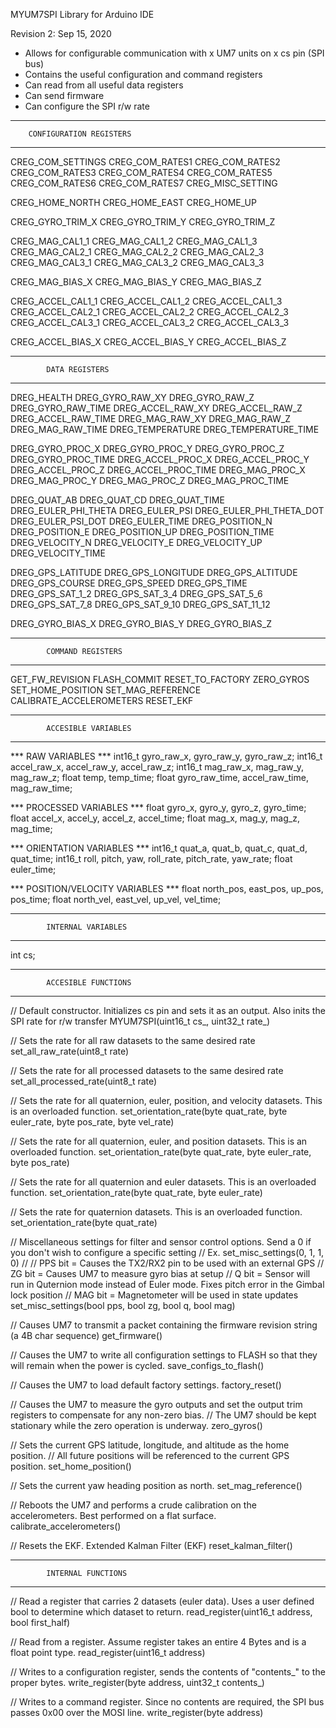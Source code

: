 MYUM7SPI Library for Arduino IDE

Revision 2: Sep 15, 2020

- Allows for configurable communication with x UM7 units on x cs pin (SPI bus)
- Contains the useful configuration and command registers
- Can read from all useful data registers
- Can send firmware
- Can configure the SPI r/w rate 

********************************************************
		CONFIGURATION REGISTERS			
********************************************************

CREG_COM_SETTINGS
CREG_COM_RATES1
CREG_COM_RATES2
CREG_COM_RATES3
CREG_COM_RATES4
CREG_COM_RATES5
CREG_COM_RATES6
CREG_COM_RATES7
CREG_MISC_SETTING

CREG_HOME_NORTH
CREG_HOME_EAST
CREG_HOME_UP

CREG_GYRO_TRIM_X 
CREG_GYRO_TRIM_Y 
CREG_GYRO_TRIM_Z 

CREG_MAG_CAL1_1
CREG_MAG_CAL1_2
CREG_MAG_CAL1_3
CREG_MAG_CAL2_1
CREG_MAG_CAL2_2
CREG_MAG_CAL2_3
CREG_MAG_CAL3_1
CREG_MAG_CAL3_2
CREG_MAG_CAL3_3

CREG_MAG_BIAS_X
CREG_MAG_BIAS_Y
CREG_MAG_BIAS_Z

CREG_ACCEL_CAL1_1
CREG_ACCEL_CAL1_2
CREG_ACCEL_CAL1_3
CREG_ACCEL_CAL2_1
CREG_ACCEL_CAL2_2
CREG_ACCEL_CAL2_3
CREG_ACCEL_CAL3_1
CREG_ACCEL_CAL3_2
CREG_ACCEL_CAL3_3

CREG_ACCEL_BIAS_X
CREG_ACCEL_BIAS_Y
CREG_ACCEL_BIAS_Z

********************************************************
		    DATA REGISTERS			
********************************************************

DREG_HEALTH
DREG_GYRO_RAW_XY
DREG_GYRO_RAW_Z
DREG_GYRO_RAW_TIME
DREG_ACCEL_RAW_XY
DREG_ACCEL_RAW_Z
DREG_ACCEL_RAW_TIME
DREG_MAG_RAW_XY
DREG_MAG_RAW_Z
DREG_MAG_RAW_TIME
DREG_TEMPERATURE
DREG_TEMPERATURE_TIME

DREG_GYRO_PROC_X
DREG_GYRO_PROC_Y
DREG_GYRO_PROC_Z
DREG_GYRO_PROC_TIME
DREG_ACCEL_PROC_X
DREG_ACCEL_PROC_Y
DREG_ACCEL_PROC_Z
DREG_ACCEL_PROC_TIME
DREG_MAG_PROC_X
DREG_MAG_PROC_Y
DREG_MAG_PROC_Z
DREG_MAG_PROC_TIME

DREG_QUAT_AB
DREG_QUAT_CD
DREG_QUAT_TIME
DREG_EULER_PHI_THETA
DREG_EULER_PSI
DREG_EULER_PHI_THETA_DOT
DREG_EULER_PSI_DOT
DREG_EULER_TIME
DREG_POSITION_N
DREG_POSITION_E
DREG_POSITION_UP
DREG_POSITION_TIME
DREG_VELOCITY_N
DREG_VELOCITY_E
DREG_VELOCITY_UP
DREG_VELOCITY_TIME

DREG_GPS_LATITUDE
DREG_GPS_LONGITUDE
DREG_GPS_ALTITUDE
DREG_GPS_COURSE
DREG_GPS_SPEED
DREG_GPS_TIME
DREG_GPS_SAT_1_2
DREG_GPS_SAT_3_4
DREG_GPS_SAT_5_6
DREG_GPS_SAT_7_8
DREG_GPS_SAT_9_10
DREG_GPS_SAT_11_12

DREG_GYRO_BIAS_X
DREG_GYRO_BIAS_Y
DREG_GYRO_BIAS_Z


********************************************************
		    COMMAND REGISTERS			
********************************************************

GET_FW_REVISION
FLASH_COMMIT
RESET_TO_FACTORY
ZERO_GYROS
SET_HOME_POSITION
SET_MAG_REFERENCE
CALIBRATE_ACCELEROMETERS
RESET_EKF

********************************************************
		    ACCESIBLE VARIABLES			
********************************************************

*** RAW VARIABLES ***
int16_t 	gyro_raw_x, gyro_raw_y, gyro_raw_z;
int16_t 	accel_raw_x, accel_raw_y, accel_raw_z;
int16_t 	mag_raw_x, mag_raw_y, mag_raw_z;
float 		temp, temp_time;
float 		gyro_raw_time, accel_raw_time, mag_raw_time;

*** PROCESSED VARIABLES ***
float 		gyro_x, gyro_y, gyro_z, gyro_time;
float 		accel_x, accel_y, accel_z, accel_time;
float 		mag_x, mag_y, mag_z, mag_time;

*** ORIENTATION VARIABLES ***
int16_t 	quat_a, quat_b, quat_c, quat_d, quat_time;
int16_t 	roll, pitch, yaw, roll_rate, pitch_rate, yaw_rate;
float 		euler_time;

*** POSITION/VELOCITY VARIABLES ***
float 		north_pos, east_pos, up_pos, pos_time;
float 		north_vel, east_vel, up_vel, vel_time;

********************************************************
		    INTERNAL VARIABLES			
********************************************************

int		cs;

********************************************************
		    ACCESIBLE FUNCTIONS			
********************************************************

// Default constructor. Initializes cs pin and sets it as an output. Also inits the SPI rate for r/w transfer
MYUM7SPI(uint16_t cs_, uint32_t rate_)

// Sets the rate for all raw datasets to the same desired rate
set_all_raw_rate(uint8_t rate)

// Sets the rate for all processed datasets to the same desired rate
set_all_processed_rate(uint8_t rate)

// Sets the rate for all quaternion, euler, position, and velocity datasets. This is an overloaded function.
set_orientation_rate(byte quat_rate, byte euler_rate, byte pos_rate, byte vel_rate)

// Sets the rate for all quaternion, euler, and position datasets. This is an overloaded function.
set_orientation_rate(byte quat_rate, byte euler_rate, byte pos_rate)

// Sets the rate for all quaternion and euler datasets. This is an overloaded function.
set_orientation_rate(byte quat_rate, byte euler_rate)

// Sets the rate for quaternion datasets. This is an overloaded function.
set_orientation_rate(byte quat_rate)

// Miscellaneous settings for filter and sensor control options. Send a 0 if you don't wish to configure a specific setting
// Ex. set_misc_settings(0, 1, 1, 0)
//
// PPS bit = Causes the TX2/RX2 pin to be used with an external GPS
// ZG bit = Causes UM7 to measure gyro bias at setup
// Q bit = Sensor will run in Quternion mode instead of Euler mode. Fixes pitch error in the Gimbal lock position
// MAG bit = Magnetometer will be used in state updates
set_misc_settings(bool pps, bool zg, bool q, bool mag)

// Causes UM7 to transmit a packet containing the firmware revision string (a 4B char sequence)
get_firmware()

// Causes the UM7 to write all configuration settings to FLASH so that they will remain when the power is cycled.
save_configs_to_flash()

// Causes the UM7 to load default factory settings.
factory_reset()

// Causes the UM7 to measure the gyro outputs and set the output trim registers to compensate for any non-zero bias.
// The UM7 should be kept stationary while the zero operation is underway.
zero_gyros()

// Sets the current GPS latitude, longitude, and altitude as the home position.
// All future positions will be referenced to the current GPS position.
set_home_position()

// Sets the current yaw heading position as north.
set_mag_reference()

// Reboots the UM7 and performs a crude calibration on the accelerometers. Best performed on a flat surface.
calibrate_accelerometers()

// Resets the EKF. Extended Kalman Filter (EKF)
reset_kalman_filter()

********************************************************
		    INTERNAL FUNCTIONS
********************************************************

// Read a register that carries 2 datasets (euler data). Uses a user defined bool to determine which dataset to return.
read_register(uint16_t address, bool first_half)

// Read from a register. Assume register takes an entire 4 Bytes and is a float point type.
read_register(uint16_t address)

// Writes to a configuration register, sends the contents of "contents_" to the proper bytes.
write_register(byte address, uint32_t contents_)

// Writes to a command register. Since no contents are required, the SPI bus passes 0x00 over the MOSI line.
write_register(byte address)
